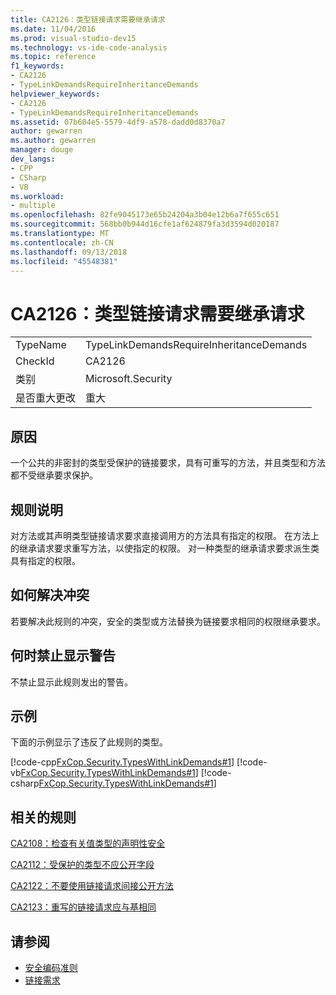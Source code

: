 ```yaml
---
title: CA2126：类型链接请求需要继承请求
ms.date: 11/04/2016
ms.prod: visual-studio-dev15
ms.technology: vs-ide-code-analysis
ms.topic: reference
f1_keywords:
- CA2126
- TypeLinkDemandsRequireInheritanceDemands
helpviewer_keywords:
- CA2126
- TypeLinkDemandsRequireInheritanceDemands
ms.assetid: 07b604e5-5579-4df9-a578-dadd0d8370a7
author: gewarren
ms.author: gewarren
manager: douge
dev_langs:
- CPP
- CSharp
- VB
ms.workload:
- multiple
ms.openlocfilehash: 82fe9045173e65b24204a3b04e12b6a7f655c651
ms.sourcegitcommit: 568bb0b944d16cfe1af624879fa3d3594d020187
ms.translationtype: MT
ms.contentlocale: zh-CN
ms.lasthandoff: 09/13/2018
ms.locfileid: "45548381"
---
```

# <a name="ca2126-type-link-demands-require-inheritance-demands"></a>CA2126：类型链接请求需要继承请求

|||
|-|-|
|TypeName|TypeLinkDemandsRequireInheritanceDemands|
|CheckId|CA2126|
|类别|Microsoft.Security|
|是否重大更改|重大|

## <a name="cause"></a>原因
 一个公共的非密封的类型受保护的链接要求，具有可重写的方法，并且类型和方法都不受继承要求保护。

## <a name="rule-description"></a>规则说明
 对方法或其声明类型链接请求要求直接调用方的方法具有指定的权限。 在方法上的继承请求要求重写方法，以使指定的权限。 对一种类型的继承请求要求派生类具有指定的权限。

## <a name="how-to-fix-violations"></a>如何解决冲突
 若要解决此规则的冲突，安全的类型或方法替换为链接要求相同的权限继承要求。

## <a name="when-to-suppress-warnings"></a>何时禁止显示警告
 不禁止显示此规则发出的警告。

## <a name="example"></a>示例
 下面的示例显示了违反了此规则的类型。

 [!code-cpp[FxCop.Security.TypesWithLinkDemands#1](../code-quality/codesnippet/CPP/ca2126-type-link-demands-require-inheritance-demands_1.cpp)]
 [!code-vb[FxCop.Security.TypesWithLinkDemands#1](../code-quality/codesnippet/VisualBasic/ca2126-type-link-demands-require-inheritance-demands_1.vb)]
 [!code-csharp[FxCop.Security.TypesWithLinkDemands#1](../code-quality/codesnippet/CSharp/ca2126-type-link-demands-require-inheritance-demands_1.cs)]

## <a name="related-rules"></a>相关的规则
 [CA2108：检查有关值类型的声明性安全](../code-quality/ca2108-review-declarative-security-on-value-types.md)

 [CA2112：受保护的类型不应公开字段](../code-quality/ca2112-secured-types-should-not-expose-fields.md)

 [CA2122：不要使用链接请求间接公开方法](../code-quality/ca2122-do-not-indirectly-expose-methods-with-link-demands.md)

 [CA2123：重写的链接请求应与基相同](../code-quality/ca2123-override-link-demands-should-be-identical-to-base.md)

## <a name="see-also"></a>请参阅

- [安全编码准则](/dotnet/standard/security/secure-coding-guidelines)
- [链接需求](/dotnet/framework/misc/link-demands)
